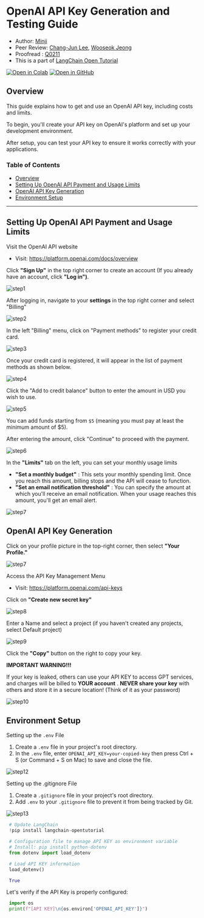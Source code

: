 <style>
.custom {
    background-color: #008d8d;
    color: white;
    padding: 0.25em 0.5em 0.25em 0.5em;
    white-space: pre-wrap;       /* css-3 */
    white-space: -moz-pre-wrap;  /* Mozilla, since 1999 */
    white-space: -pre-wrap;      /* Opera 4-6 */
    white-space: -o-pre-wrap;    /* Opera 7 */
    word-wrap: break-word;
}

pre {
    background-color: #027c7c;
    padding-left: 0.5em;
}

</style>

# OpenAI API Key Generation and Testing Guide

- Author: [Minji](https://github.com/r14minji)
- Peer Review: [Chang-Jun Lee](https://powersolution.notion.site/), [Wooseok Jeong](https://github.com/jeong-wooseok)
- Proofread : [Q0211](https://github.com/Q0211)
- This is a part of [LangChain Open Tutorial](https://github.com/LangChain-OpenTutorial/LangChain-OpenTutorial)

[![Open in Colab](https://colab.research.google.com/assets/colab-badge.svg)](https://colab.research.google.com/github/LangChain-OpenTutorial/LangChain-OpenTutorial/blob/main/01-Basic/03-OpenAIAPI-Key-Generation.ipynb)
[![Open in GitHub](https://img.shields.io/badge/Open%20in%20GitHub-181717?style=flat-square&logo=github&logoColor=white)](https://github.com/LangChain-OpenTutorial/LangChain-OpenTutorial/blob/main/01-Basic/03-OpenAIAPI-Key-Generation.ipynb)

## Overview

This guide explains how to get and use an OpenAI API key, including costs and limits.

To begin, you'll create your API key on OpenAI's platform and set up your development environment.

After setup, you can test your API key to ensure it works correctly with your applications.

### Table of Contents
- [Overview](#overview)
- [Setting Up OpenAI API Payment and Usage Limits](#setting-up-openai-api-payment-and-usage-limits)
- [OpenAI API Key Generation](#openai-api-key-generation)
- [Environment Setup](#environment-setup)

----

## Setting Up OpenAI API Payment and Usage Limits

Visit the OpenAI API website


- Visit: https://platform.openai.com/docs/overview

Click **"Sign Up"** in the top right corner to create an account (If you already have an account, click **"Log in")**.

![step1](./img/02-OpenAIAPIKeyGeneration-01.png)

After logging in, navigate to your **settings** in the top right corner and select "Billing"

![step2](./img/02-OpenAIAPIKeyGeneration-02.png)

In the left "Billing" menu, click on "Payment methods" to register your credit card.

![step3](./img/02-OpenAIAPIKeyGeneration-03.png)

Once your credit card is registered, it will appear in the list of payment methods as shown below.

![step4](./img/02-OpenAIAPIKeyGeneration-04.png)

Click the "Add to credit balance" button to enter the amount in USD you wish to use.


![step5](./img/02-OpenAIAPIKeyGeneration-05.png)



You can add funds starting from ```$5``` (meaning you must pay at least the minimum amount of $5).

After entering the amount, click "Continue" to proceed with the payment.

![step6](./img/02-OpenAIAPIKeyGeneration-06.png)

In the **"Limits"** tab on the left, you can set your monthly usage limits

- **"Set a monthly budget"** : This sets your monthly spending limit. Once you reach this amount, billing stops and the API will cease to function.
- **"Set an email notification threshold"** : You can specify the amount at which you'll receive an email notification. When your usage reaches this amount, you'll get an email alert.

![step7](./img/02-OpenAIAPIKeyGeneration-07.png)

## OpenAI API Key Generation

Click on your profile picture in the top-right corner, then select **"Your Profile."** 

![step7](./img/02-OpenAIAPIKeyGeneration-08.png)

Access the API Key Management Menu

- Visit: https://platform.openai.com/api-keys


Click on **"Create new secret key"**

![step8](./img/02-OpenAIAPIKeyGeneration-09.png)

Enter a Name and select a project (if you haven't created any projects, select Default project)

![step9](./img/02-OpenAIAPIKeyGeneration-10.png)

Click the **"Copy"** button on the right to copy your key.

**IMPORTANT WARNING!!!**

If your key is leaked, others can use your API KEY to access GPT services, and charges will be billed to **YOUR account** .
**NEVER share your key** with others and store it in a secure location! (Think of it as your password)

![step10](./img/02-OpenAIAPIKeyGeneration-11.png)


## Environment Setup

Setting up the ```.env``` File

1. Create a ```.env``` file in your project's root directory.
2. In the ```.env``` file, enter ```OPENAI_API_KEY=your-copied-key``` then press Ctrl + S (or Command + S on Mac) to save and close the file.

![step12](./img/02-OpenAIAPIKeyGeneration-12.png)

Setting up the .gitignore File
1. Create a ```.gitignore``` file in your project's root directory.
2. Add ```.env``` to your ```.gitignore``` file to prevent it from being tracked by Git.

![step13](./img/02-OpenAIAPIKeyGeneration-13.png)


```python
# Update LangChain
!pip install langchain-opentutorial
```

```python
# Configuration file to manage API KEY as environment variable
# Install: pip install python-dotenv
from dotenv import load_dotenv

# Load API KEY information
load_dotenv()
```

```python
True
```

Let's verify if the API Key is properly configured:

```python
import os
print(f"[API KEY]\n{os.environ['OPENAI_API_KEY']}")
```
